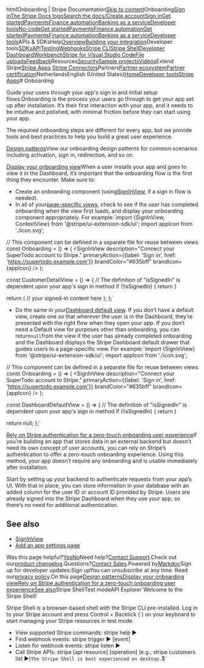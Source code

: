 htmlOnboarding | Stripe Documentation[Skip to content](#main-content)Onboarding[Sign in](https://dashboard.stripe.com/login?redirect=https%3A%2F%2Fdocs.stripe.com%2Fstripe-apps%2Fonboarding)[The Stripe Docs logo](/)[Search the docs/](#)[Create account](https://dashboard.stripe.com/register)[Sign in](https://dashboard.stripe.com/login?redirect=https%3A%2F%2Fdocs.stripe.com%2Fstripe-apps%2Fonboarding)[Get started](/get-started)[Payments](/payments)[Finance automation](/finance-automation)[Banking as a service](/financial-services)[Developer tools](/development)[No-code](/no-code)[Get started](/get-started)[Payments](/payments)[Finance automation](/finance-automation)[](#)[Get started](/get-started)[Payments](/payments)[Finance automation](/finance-automation)[Banking as a service](/financial-services)[Developer tools](/development)[](#)APIs & SDKsHelp[Overview](/docs/development)[Building your integration](#)Developer tools[SDKs](#)[API](#)[Testing](#)[Webhooks](#)[Stripe CLI](#)[Stripe Shell](#)[Developer Dashboard](#)[Workbench](#)[Stripe for Visual Studio Code](/docs/stripe-vscode)[File uploads](/docs/file-upload)[Feedback](/docs/dev-tools-csat)Resources[Security](#)[Sample projects](#)[Videos](#)Extend Stripe[Stripe Apps](#)
[Stripe Connectors](#)Partners[Partner ecosystem](/docs/partners)[Partner certification](/docs/partners/training-and-certification)NetherlandsEnglish (United States)[](#)[](#)[Home](/docs)[Developer tools](/docs/development)[Stripe Apps](/docs/stripe-apps)# Onboarding

Guide your users through your app's sign in and initial setup flows.Onboarding is the process your users go through to get your app set up after installation. It’s their first interaction with your app, and it needs to be intuitive and polished, with minimal friction before they can start using your app.

The required onboarding steps are different for every app, but we provide tools and best practices to help you build a great user experience.

[Design patterns](#design-patterns)View our onboarding design patterns for common scenarios including activation, sign in, redirection, and so on.

[Display your onboarding view](#display-your-view)When a user installs your app and goes to view it in the Dashboard, it’s important that the onboarding flow is the first thing they encounter. Make sure to:

- Create an onboarding component (using[SignInView](/stripe-apps/components/signinview), if a sign in flow is needed).
- In all of your[page-specific views](/stripe-apps/reference/viewports#page-specific-availability), check to see if the user has completed onboarding when the view first loads, and display your onboarding component appropriately. For example:`import {SignInView, ContextView} from '@stripe/ui-extension-sdk/ui';
import appIcon from './icon.svg';

// This component can be defined in a separate file for reuse between views
const Onboarding = () => (
  <SignInView
    description="Connect your SuperTodo account to Stripe."
    primaryAction={{label: 'Sign in', href: 'https://supertodo.example.com'}}
    brandColor="#635bff"
    brandIcon={appIcon}
  />
);

const CustomerDetailView = () => {
  // The definition of "isSignedIn" is dependent upon your app's sign in method
  if (!isSignedIn) {
    return <Onboarding />
  }

  return (
    <ContextView title="SuperTodo customer view">
      // your signed-in content here
    </ContextView>
  );
};`
- Do the same in your[Dashboard default view](/stripe-apps/reference/viewports#dashboard-wide-availability). If you don’t have a default view, create one so that wherever the user is in the Dashboard, they’re presented with the right flow when they open your app. If you don’t need a Default view for purposes other than onboarding, you can return`null`from the view if the user has already completed onboarding and the Dashboard displays the Stripe Dashboard default drawer that guides users to a page-specific view. For example:`import {SignInView} from '@stripe/ui-extension-sdk/ui';
import appIcon from './icon.svg';

// This component can be defined in a separate file for reuse between views
const Onboarding = () => (
  <SignInView
    description="Connect your SuperTodo account to Stripe."
    primaryAction={{label: 'Sign in', href: 'https://supertodo.example.com'}}
    brandColor="#635bff"
    brandIcon={appIcon}
  />
);

const DashboardDefaultView = () => {
  // The definition of "isSignedIn" is dependent upon your app's sign in method
  if (!isSignedIn) {
    return <Onboarding />
  }

  return null;
};`

[Rely on Stripe authentication for a zero-touch onboarding user experience](#rely-on-stripe-authentication)If you’re building an app that stores data in an external backend but doesn’t need its own concept of user accounts, you can rely on Stripe’s authentication to offer a zero-touch onboarding experience. Using this method, your app doesn’t require any onboarding and is usable immediately after installation.

Start by setting up your backend to authenticate requests from your app’s UI. With that in place, you can store information in your database with an added column for the user ID or account ID provided by Stripe. Users are already signed into the Stripe Dashboard when they use your app, so there’s no need for additional authentication.

## See also

- [SignInView](/stripe-apps/components/signinview)
- [Add an app settings page](/stripe-apps/app-settings)

Was this page helpful?[Yes](#)[No](#)Need help?[Contact Support](https://support.stripe.com/).Check out our[product changelog](https://stripe.com/blog/changelog).Questions?[Contact Sales](https://stripe.com/contact/sales).Powered by[Markdoc](https://markdoc.dev)Sign up for developer updates:Sign upYou can unsubscribe at any time. Read our[privacy policy](https://stripe.com/privacy).On this page[Design patterns](#design-patterns)[Display your onboarding view](#display-your-view)[Rely on Stripe authentication for a zero-touch onboarding user experience](#rely-on-stripe-authentication)[See also](#see-also)Stripe ShellTest modeAPI Explorer[](https://stripe.com/docs/stripe-cli#install)`Welcome to the Stripe Shell!

Stripe Shell is a browser-based shell with the Stripe CLI pre-installed. Log in to your
Stripe account and press Control + Backtick (`) on your keyboard to start managing your Stripe
resources in test mode.

- View supported Stripe commands: stripe help ▶️
- Find webhook events: stripe trigger ▶️ [event]
- Listen for webhook events: stripe listen ▶
- Call Stripe APIs: stripe [api resource] [operation] (e.g., stripe customers list ▶️)`The Stripe Shell is best experienced on desktop.`$`